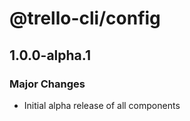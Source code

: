# @trello-cli/config

## 1.0.0-alpha.1

### Major Changes

- Initial alpha release of all components
